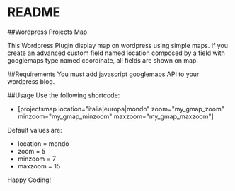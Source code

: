 README
======================================================

##Wordpress Projects Map

This Wordpress Plugin display map on wordpress using simple maps. 
If you create an advanced custom field named location composed by a field
with googlemaps type named coordinate, all fields are shown on map. 

##Requirements
You must add javascript googlemaps API to your wordpress blog.

##Usage
Use the following shortcode:

* [projectsmap location="italia|europa|mondo" zoom="my_gmap_zoom" minzoom="my_gmap_minzoom"  maxzoom="my_gmap_maxzoom"]

Default values are:

* location = mondo
* zoom = 5
* minzoom = 7
* maxzoom = 15	 


Happy Coding!
